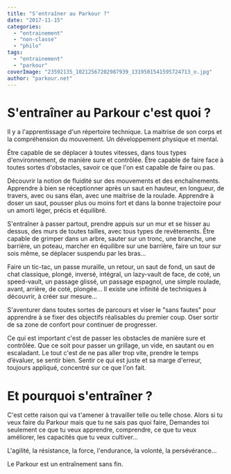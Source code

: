 ```yaml
---
title: "S’entraîner au Parkour ?"
date: "2017-11-15"
categories: 
  - "entrainement"
  - "non-classe"
  - "philo"
tags: 
  - "entrainement"
  - "parkour"
coverImage: "23592135_10212567202987939_1319501541595724713_o.jpg"
author: "parkour.net"
---
```


# **S'entraîner au Parkour c'est quoi ?**

Il y a l'apprentissage d'un répertoire technique. La maitrise de son corps et la compréhension du mouvement. Un développement physique et mental.

Être capable de se déplacer à toutes vitesses, dans tous types d'environnement, de manière sure et contrôlée. Être capable de faire face à toutes sortes d'obstacles, savoir ce que l'on est capable de faire ou pas.

Découvrir la notion de fluidité sur des mouvements et des enchaînements. Apprendre à bien se réceptionner après un saut en hauteur, en longueur, de travers, avec ou sans élan, avec une maitrise de la roulade. Apprendre à doser un saut, pousser plus ou moins fort et dans la bonne trajectoire pour un amorti léger, précis et équilibré.

S'entraîner à passer partout, prendre appuis sur un mur et se hisser au dessus, des murs de toutes tailles, avec tous types de revêtements. Être capable de grimper dans un arbre, sauter sur un tronc, une branche, une barrière, un poteau, marcher en équilibre sur une barrière, faire un tour sur sois même, se déplacer suspendu par les bras...

Faire un tic-tac, un passe muraille, un retour, un saut de fond, un saut de chat classique, plongé, inversé, intégral, un lazy-vault de face, de coté, un speed-vault, un passage glissé, un passage espagnol, une simple roulade, avant, arrière, de coté, plongée... Il existe une infinité de techniques à découvrir, à créer sur mesure...

S'aventurer dans toutes sortes de parcours et viser le "sans fautes" pour apprendre à se fixer des objectifs réalisables du premier coup. Oser sortir de sa zone de confort pour continuer de progresser.

Ce qui est important c'est de passer les obstacles de manière sure et contrôlée. Que ce soit pour passer un grillage, un vide, en sautant ou en escaladant. Le tout c'est de ne pas aller trop vite, prendre le temps d’évaluer, se sentir bien. Sentir ce qui est juste et sa marge d'erreur, toujours appliqué, concentré sur ce que l'on fait.

# **Et pourquoi s'entraîner ?**

C'est cette raison qui va t'amener à travailler telle ou telle chose. Alors si tu veux faire du Parkour mais que tu ne sais pas quoi faire, Demandes toi seulement ce que tu veux apprendre, comprendre, ce que tu veux améliorer, les capacités que tu veux cultiver...

L'agilité, la résistance, la force, l'endurance, la volonté, la persévérance...

Le Parkour est un entraînement sans fin.
